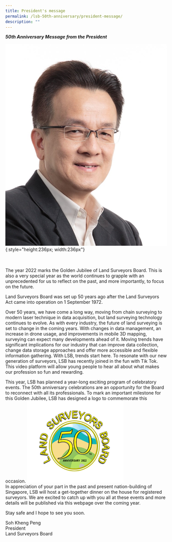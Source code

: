 ```yaml
---
title: President's message
permalink: /lsb-50th-anniversary/president-message/
description: ""
---
```

***50th Anniversary Message from the President***

![](/images/Presidentpic.png)
{:style="height:236px; width:236px"}

<br>
<br>
The year 2022 marks the Golden Jubilee of Land Surveyors Board. This is also a very special year as the world continues to grapple with an unprecedented for us to reflect on the past, and more importantly, to focus on the future.

Land Surveyors Board was set up 50 years ago after the Land Surveyors Act came into operation on 1 September 1972.

Over 50 years, we have come a long way, moving from chain surveying to modern laser technique in data acquisition, but land surveying technology continues to evolve. As with every industry, the future of land surveying is set to change in the coming years. With changes in data management, an increase in drone usage, and improvements in mobile 3D mapping, surveying can expect many developments ahead of it. Moving trends have significant implications for our industry that can improve data collection, change data storage approaches and offer more accessible and flexible information gathering. With LSB, trends start here. To resonate with our new generation of surveyors, LSB has recently joined in the fun with Tik Tok. This video platform will allow young people to hear all about what makes our profession so fun and rewarding.

This year, LSB has planned a year-long exciting program of celebratory events. The 50th anniversary celebrations are an opportunity for the Board to reconnect with all its professionals. To mark an important milestone for this Golden Jubilee, LSB has designed a logo to commemorate this occasion.
<img src="/images/LSB50thlogo.jpg" style="width: 300px;"/>
<br>
In appreciation of your part in the past and present nation-building of Singapore, LSB will host a get-together dinner on the house for registered surveyors. We are excited to catch up with you all at these events and more details will be published via this webpage over the coming year.

Stay safe and I hope to see you soon.

Soh Kheng Peng <br>
President <br>
Land Surveyors Board